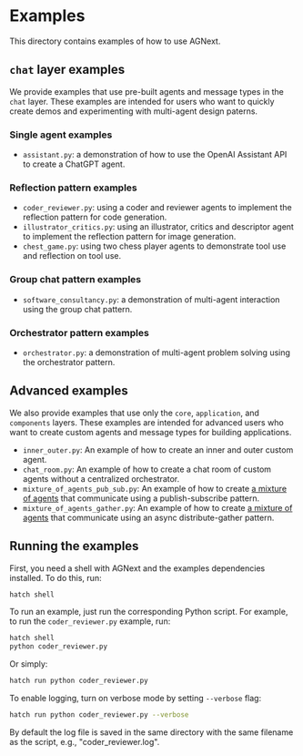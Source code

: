 # Examples

This directory contains examples of how to use AGNext.

## `chat` layer examples

We provide examples that use pre-built agents and message types in the `chat` layer.
These examples are intended for users who want to quickly create
demos and experimenting with multi-agent design paterns.

### Single agent examples

- `assistant.py`: a demonstration of how to use the OpenAI Assistant API to create
    a ChatGPT agent.

### Reflection pattern examples

- `coder_reviewer.py`: using a coder and reviewer agents to implement the
    reflection pattern for code generation.
- `illustrator_critics.py`: using an illustrator, critics and descriptor agent
    to implement the reflection pattern for image generation.
- `chest_game.py`: using two chess player agents to demonstrate tool use and reflection
    on tool use.

### Group chat pattern examples

- `software_consultancy.py`: a demonstration of multi-agent interaction using
    the group chat pattern.

### Orchestrator pattern examples

- `orchestrator.py`: a demonstration of multi-agent problem solving using
    the orchestrator pattern.

## Advanced examples

We also provide examples that use only the `core`, `application`, and `components` layers.
These examples are intended for advanced users who want to create
custom agents and message types for building applications.

- `inner_outer.py`: An example of how to create an inner and outer custom agent.
- `chat_room.py`: An example of how to create a chat room of custom agents without
    a centralized orchestrator.
- `mixture_of_agents_pub_sub.py`: An example of how to create [a mixture of agents](https://github.com/togethercomputer/moa)
    that communicate using a publish-subscribe pattern.
- `mixture_of_agents_gather.py`: An example of how to create [a mixture of agents](https://github.com/togethercomputer/moa)
    that communicate using an async distribute-gather pattern.

## Running the examples

First, you need a shell with AGNext and the examples dependencies installed. To do this, run:

```bash
hatch shell
```

To run an example, just run the corresponding Python script. For example, to run the `coder_reviewer.py` example, run:

```bash
hatch shell
python coder_reviewer.py
```

Or simply:

```bash
hatch run python coder_reviewer.py
```

To enable logging, turn on verbose mode by setting `--verbose` flag:

```bash
hatch run python coder_reviewer.py --verbose
```

By default the log file is saved in the same directory with the same filename
as the script, e.g., "coder_reviewer.log".
